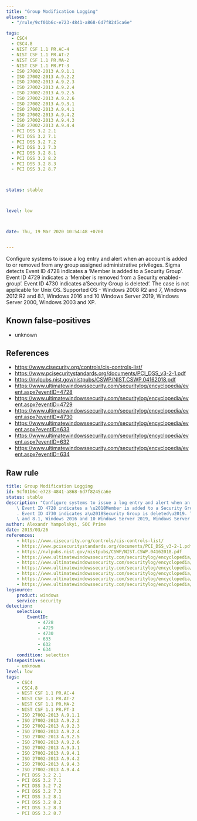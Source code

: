 ```yaml
---
title: "Group Modification Logging"
aliases:
  - "/rule/9cf01b6c-e723-4841-a868-6d7f8245ca6e"

tags:
  - CSC4
  - CSC4.8
  - NIST CSF 1.1 PR.AC-4
  - NIST CSF 1.1 PR.AT-2
  - NIST CSF 1.1 PR.MA-2
  - NIST CSF 1.1 PR.PT-3
  - ISO 27002-2013 A.9.1.1
  - ISO 27002-2013 A.9.2.2
  - ISO 27002-2013 A.9.2.3
  - ISO 27002-2013 A.9.2.4
  - ISO 27002-2013 A.9.2.5
  - ISO 27002-2013 A.9.2.6
  - ISO 27002-2013 A.9.3.1
  - ISO 27002-2013 A.9.4.1
  - ISO 27002-2013 A.9.4.2
  - ISO 27002-2013 A.9.4.3
  - ISO 27002-2013 A.9.4.4
  - PCI DSS 3.2 2.1
  - PCI DSS 3.2 7.1
  - PCI DSS 3.2 7.2
  - PCI DSS 3.2 7.3
  - PCI DSS 3.2 8.1
  - PCI DSS 3.2 8.2
  - PCI DSS 3.2 8.3
  - PCI DSS 3.2 8.7



status: stable



level: low



date: Thu, 19 Mar 2020 10:54:48 +0700


---
```


Configure systems to issue a log entry and alert when an account is added to or removed from any group assigned administrative privileges. Sigma detects Event ID 4728 indicates a ‘Member is added to a Security Group’. Event ID 4729 indicates a ‘Member is removed from a Security enabled-group’. Event ID 4730 indicates a‘Security Group is deleted’. The case is not applicable for Unix OS. Supported OS - Windows 2008 R2 and 7, Windows 2012 R2 and 8.1, Windows 2016 and 10 Windows Server 2019, Windows Server 2000, Windows 2003 and XP.

<!--more-->


## Known false-positives

* unknown



## References

* https://www.cisecurity.org/controls/cis-controls-list/
* https://www.pcisecuritystandards.org/documents/PCI_DSS_v3-2-1.pdf
* https://nvlpubs.nist.gov/nistpubs/CSWP/NIST.CSWP.04162018.pdf
* https://www.ultimatewindowssecurity.com/securitylog/encyclopedia/event.aspx?eventID=4728
* https://www.ultimatewindowssecurity.com/securitylog/encyclopedia/event.aspx?eventID=4729
* https://www.ultimatewindowssecurity.com/securitylog/encyclopedia/event.aspx?eventID=4730
* https://www.ultimatewindowssecurity.com/securitylog/encyclopedia/event.aspx?eventID=633
* https://www.ultimatewindowssecurity.com/securitylog/encyclopedia/event.aspx?eventID=632
* https://www.ultimatewindowssecurity.com/securitylog/encyclopedia/event.aspx?eventID=634


## Raw rule
```yaml
title: Group Modification Logging
id: 9cf01b6c-e723-4841-a868-6d7f8245ca6e
status: stable
description: "Configure systems to issue a log entry and alert when an account is added to or removed from any group assigned administrative privileges. Sigma detects\
    \ Event ID 4728 indicates a \u2018Member is added to a Security Group\u2019. Event ID 4729 indicates a \u2018Member is removed from a Security enabled-group\u2019\
    . Event ID 4730 indicates a\u2018Security Group is deleted\u2019. The case is not applicable for Unix OS. Supported OS - Windows 2008 R2 and 7, Windows 2012 R2\
    \ and 8.1, Windows 2016 and 10 Windows Server 2019, Windows Server 2000, Windows 2003 and XP."
author: Alexandr Yampolskyi, SOC Prime
date: 2019/03/26
references:
    - https://www.cisecurity.org/controls/cis-controls-list/
    - https://www.pcisecuritystandards.org/documents/PCI_DSS_v3-2-1.pdf
    - https://nvlpubs.nist.gov/nistpubs/CSWP/NIST.CSWP.04162018.pdf
    - https://www.ultimatewindowssecurity.com/securitylog/encyclopedia/event.aspx?eventID=4728
    - https://www.ultimatewindowssecurity.com/securitylog/encyclopedia/event.aspx?eventID=4729
    - https://www.ultimatewindowssecurity.com/securitylog/encyclopedia/event.aspx?eventID=4730
    - https://www.ultimatewindowssecurity.com/securitylog/encyclopedia/event.aspx?eventID=633
    - https://www.ultimatewindowssecurity.com/securitylog/encyclopedia/event.aspx?eventID=632
    - https://www.ultimatewindowssecurity.com/securitylog/encyclopedia/event.aspx?eventID=634
logsource:
    product: windows
    service: security
detection:
    selection:
        EventID:
            - 4728
            - 4729
            - 4730
            - 633
            - 632
            - 634
    condition: selection
falsepositives:
    - unknown
level: low
tags:
    - CSC4
    - CSC4.8
    - NIST CSF 1.1 PR.AC-4
    - NIST CSF 1.1 PR.AT-2
    - NIST CSF 1.1 PR.MA-2
    - NIST CSF 1.1 PR.PT-3
    - ISO 27002-2013 A.9.1.1
    - ISO 27002-2013 A.9.2.2
    - ISO 27002-2013 A.9.2.3
    - ISO 27002-2013 A.9.2.4
    - ISO 27002-2013 A.9.2.5
    - ISO 27002-2013 A.9.2.6
    - ISO 27002-2013 A.9.3.1
    - ISO 27002-2013 A.9.4.1
    - ISO 27002-2013 A.9.4.2
    - ISO 27002-2013 A.9.4.3
    - ISO 27002-2013 A.9.4.4
    - PCI DSS 3.2 2.1
    - PCI DSS 3.2 7.1
    - PCI DSS 3.2 7.2
    - PCI DSS 3.2 7.3
    - PCI DSS 3.2 8.1
    - PCI DSS 3.2 8.2
    - PCI DSS 3.2 8.3
    - PCI DSS 3.2 8.7

```
